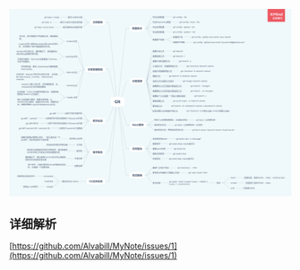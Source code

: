 ![git](../asset/202009/git.png)

## 详细解析
[https://github.com/Alvabill/MyNote/issues/1](https://github.com/Alvabill/MyNote/issues/1)